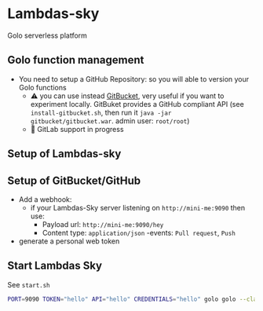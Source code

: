 # Lambdas-sky

Golo serverless platform


## Golo function management

- You need to setup a GitHub Repository: so you will able to version your Golo functions
  - ⚠️ you can use instead [GitBucket](https://gitbucket.github.io/), very useful if you want to experiment locally. GitBuket provides a GitHub compliant API (see `install-gitbucket.sh`, then run it `java -jar gitbucket/gitbucket.war`. admin user: `root/root`)
  - 🚧 GitLab support in progress 

## Setup of Lambdas-sky


## Setup of GitBucket/GitHub

- Add a webhook:
  - if your Lambdas-Sky server listening on `http://mini-me:9090` then use:
    - Payload url: `http://mini-me:9090/hey`
    - Content type: `application/json`
    -events: `Pull request`, `Push`
- generate a personal web token

## Start Lambdas Sky

See `start.sh`

```bash
PORT=9090 TOKEN="hello" API="hello" CREDENTIALS="hello" golo golo --classpath jars/*.jar --files main.golo
```